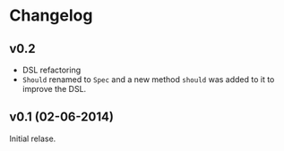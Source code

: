 # Changelog

## v0.2

- DSL refactoring
- `Should` renamed to `Spec` and a new method `should` was added to it to
  improve the DSL.

## v0.1 (02-06-2014)

Initial relase.